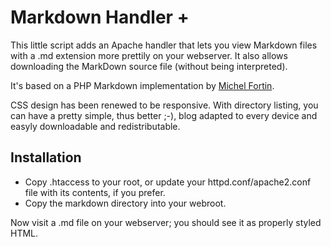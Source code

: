 Markdown Handler +
==================

This little script adds an Apache handler that lets you view Markdown files with a .md extension
more prettily on your webserver. It also allows downloading the MarkDown source file (without being interpreted).

It's based on a PHP Markdown implementation by [Michel Fortin](http://www.michelf.com/).

CSS design has been renewed to be responsive. With directory listing, you can have a pretty simple, thus better ;-), blog adapted to every device and easyly downloadable and redistributable.

Installation
------------

 * Copy .htaccess to your root, or update your httpd.conf/apache2.conf file with its contents, if you prefer.
 * Copy the markdown directory into your webroot.

Now visit a .md file on your webserver; you should see it as properly styled HTML.
